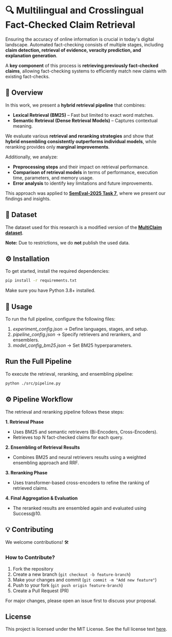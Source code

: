 # 🔍 Multilingual and Crosslingual Fact-Checked Claim Retrieval  

Ensuring the accuracy of online information is crucial in today's digital landscape. Automated fact-checking consists of multiple stages, including **claim detection, retrieval of evidence, veracity prediction, and explanation generation**.  

A **key component** of this process is **retrieving previously fact-checked claims**, allowing fact-checking systems to efficiently match new claims with existing fact-checks.  

## 🚀 Overview  
In this work, we present a **hybrid retrieval pipeline** that combines:  
- **Lexical Retrieval (BM25)** – Fast but limited to exact word matches.  
- **Semantic Retrieval (Dense Retrieval Models)** – Captures contextual meaning.  

We evaluate various **retrieval and reranking strategies** and show that **hybrid ensembling consistently outperforms individual models**, while reranking provides only **marginal improvements**.  

Additionally, we analyze:  
- **Preprocessing steps** and their impact on retrieval performance.  
- **Comparison of retrieval models** in terms of performance, execution time, parameters, and memory usage.  
- **Error analysis** to identify key limitations and future improvements.  

This approach was applied to **[SemEval-2025 Task 7](https://disai.eu/semeval-2025/)**, where we present our findings and insights.  

## 📂 Dataset  

The dataset used for this research is a modified version of the **[MultiClaim dataset](https://zenodo.org/records/7737983)**.  

**Note:** Due to restrictions, we do **not** publish the used data.


## ⚙️ Installation  

To get started, install the required dependencies:  

```bash
pip install -r requirements.txt
```
Make sure you have Python 3.8+ installed.

## 🚀 Usage
To run the full pipeline, configure the following files:

1. *experiment_config.json* → Define languages, stages, and setup.
2. *pipeline_config.json* → Specify retrievers and rerankers, and ensemblers.
3. *model_config_bm25.json* → Set BM25 hyperparameters.

## Run the Full Pipeline
To execute the retrieval, reranking, and ensembling pipeline:

```bash
python ./src/pipeline.py
```

## ⚙️ Pipeline Workflow
The retrieval and reranking pipeline follows these steps:

**1. Retrieval Phase**
- Uses BM25 and semantic retrievers (Bi-Encoders, Cross-Encoders).
- Retrieves top N fact-checked claims for each query.

**2. Ensembling of Retrieval Results**
- Combines BM25 and neural retrievers results using a weighted ensembling approach and RRF.

**3. Reranking Phase**
- Uses transformer-based cross-encoders to refine the ranking of retrieved claims.

**4. Final Aggregation & Evaluation**
- The reranked results are ensembled again and evaluated using Success@10.

## 💡 Contributing
We welcome contributions! 🛠

### How to Contribute?
1. Fork the repository
2. Create a new branch (```git checkout -b feature-branch```)
3. Make your changes and commit (```git commit -m "Add new feature"```)
4. Push to your fork (```git push origin feature-branch```)
5. Create a Pull Request (PR)

For major changes, please open an issue first to discuss your proposal.


## License
This project is licensed under the MIT License. See the full license text [here](https://choosealicense.com/licenses/mit/).
